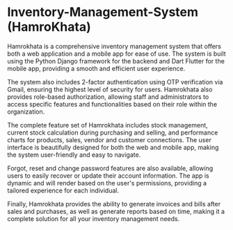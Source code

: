 # Inventory-Management-System (HamroKhata)
Hamrokhata is a comprehensive inventory management system that offers both a web application and a mobile app for ease of use. The system is built using the Python Django framework for the backend and Dart Flutter for the mobile app, providing a smooth and efficient user experience.

The system also includes 2-factor authentication using OTP verification via Gmail, ensuring the highest level of security for users. Hamrokhata also provides role-based authorization, allowing staff and administrators to access specific features and functionalities based on their role within the organization.

The complete feature set of Hamrokhata includes stock management, current stock calculation during purchasing and selling, and performance charts for products, sales, vendor and customer connections. The user interface is beautifully designed for both the web and mobile app, making the system user-friendly and easy to navigate.

Forgot, reset and change password features are also available, allowing users to easily recover or update their account information. The app is dynamic and will render based on the user's permissions, providing a tailored experience for each individual.

Finally, Hamrokhata provides the ability to generate invoices and bills after sales and purchases, as well as generate reports based on time, making it a complete solution for all your inventory management needs.
